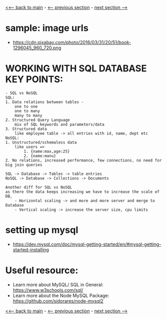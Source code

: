 [<<-- back to main](../../README.md) - [<-- previous section](../section%209%20dynamic%20routes%20and%20advanced%20models/section9-notes.md) - [next section -->](../../README.md)

# sample: image urls
- https://cdn.pixabay.com/photo/2016/03/31/20/51/book-1296045_960_720.png

# WORKING WITH SQL DATABASE KEY POINTS:
```
- SQL vs NoSQL
SQL:
1. Data relations between tables - 
    one to one
    one to many
    many to many
2. Structured Query Language
    mix of SQL keywords and parameters/data
3. Structured data 
    like employee table -> all entries with id, name, dept etc
NoSQL:
1. Unstructured/schemaless data
    like users =>
        1. {name:max,age:25}
        2. {name:manu}
2. No relations, increased performance, few connections, no need for big join queries

SQL -> Database -> Tables -> table entries
NoSQL -> Database -> Collections -> Documents

Another diff for SQL vs NoSQL
as there the data keeps increasing we have to increase the scale of DB,
    - Horizontal scaling -> and more and more server and merge to Database
    - Vertical scaling -> increase the server size, cpu limits
```
# setting up mysql
- https://dev.mysql.com/doc/mysql-getting-started/en/#mysql-getting-started-installing

# Useful resource:
- Learn more about MySQL/ SQL in General: https://www.w3schools.com/sql/
- Learn more about the Node MySQL Package: https://github.com/sidorares/node-mysql2

[<<-- back to main](../../README.md) - [<-- previous section](../section%209%20dynamic%20routes%20and%20advanced%20models/section9-notes.md) - [next section -->](../../README.md)
